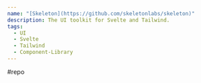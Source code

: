 ```yaml
---
name: "[Skeleton](https://github.com/skeletonlabs/skeleton)"
description: The UI toolkit for Svelte and Tailwind.
tags:
  - UI
  - Svelte
  - Tailwind
  - Component-Library
---
```

#repo